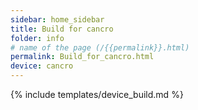```yaml
---
sidebar: home_sidebar
title: Build for cancro
folder: info
# name of the page (/{{permalink}}.html)
permalink: Build_for_cancro.html
device: cancro
---
```

{% include templates/device_build.md %}
